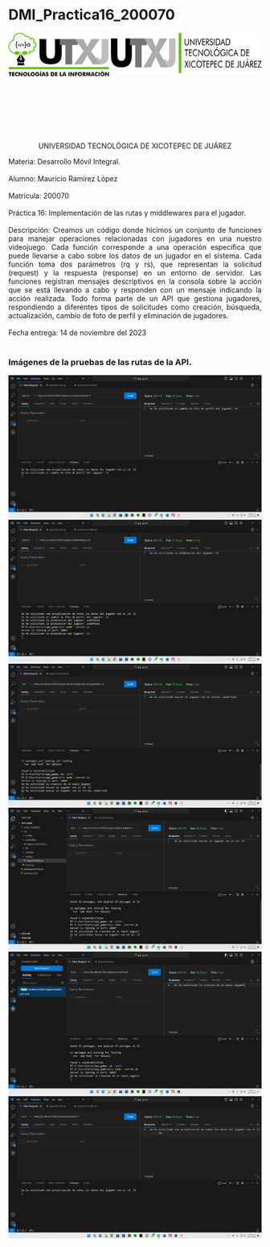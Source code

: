 # DMI_Practica16_200070
<div style="display: flex; justify-content: space-between;">
    <img align="left" src="https://github.com/MauricioRL15/Logos_UTXJ/blob/main/LOGO%20TIC.png?raw=true" alt="Imagen 1" width="200" />
    <img align="right" src="https://github.com/MauricioRL15/Logos_UTXJ/blob/main/LOGO%20UTXJ%202019.png?raw=true" alt="Imagen 2" width="300" height="80" />
</div>

<br><br><br><br><br><br>

<p align="center">UNIVERSIDAD TECNOLÓGICA DE XICOTEPEC DE JUÁREZ</p>

<div style="text-align: justify;">
Materia: Desarrollo Móvil Integral. <br><br>
Alumno: Mauricio Ramírez López <br><br>
Matrícula: 200070 <br><br>
Práctica 16: Implementación de las rutas y middlewares para el jugador. <br><br>
Descripción: 
Creamos un código donde hicimos un conjunto de funciones para manejar operaciones relacionadas con jugadores en una nuestro videojuego. Cada función corresponde a una operación específica que puede llevarse a cabo sobre los datos de un jugador en el sistema. Cada función toma dos parámetros (rq y rs), que representan la solicitud (request) y la respuesta (response) en un entorno de servidor. Las funciones registran mensajes descriptivos en la consola sobre la acción que se está llevando a cabo y responden con un mensaje indicando la acción realizada. Todo forma parte de un API que gestiona jugadores, respondiendo a diferentes tipos de solicitudes como creación, búsqueda, actualización, cambio de foto de perfil y eliminación de jugadores.
<br><br>
Fecha entrega: 14 de noviembre del 2023
</div>

<br>

### Imágenes de la pruebas de las rutas de la API.

<div style="text-align: center">
    <img src="https://github.com/MauricioRL15/Imagenes/blob/364585ffa07e6312def8cfc4c1ae9acea1da2cca/changePortrait.png?raw=true" alt="Imagen 1"/><br>
    <img src="https://github.com/MauricioRL15/Imagenes/blob/364585ffa07e6312def8cfc4c1ae9acea1da2cca/delete.png?raw=true" alt="Imagen 2"/><br>
    <img src="https://github.com/MauricioRL15/Imagenes/blob/364585ffa07e6312def8cfc4c1ae9acea1da2cca/findOneByEmail.png?raw=true" alt="Imagen 3"/><br>
    <img src="https://github.com/MauricioRL15/Imagenes/blob/364585ffa07e6312def8cfc4c1ae9acea1da2cca/findOneByID.png?raw=true" alt="Imagen 4"/><br>
    <img src="https://github.com/MauricioRL15/Imagenes/blob/364585ffa07e6312def8cfc4c1ae9acea1da2cca/newplayer.png?raw=true" alt="Imagen 5"/><br>
    <img src="https://github.com/MauricioRL15/Imagenes/blob/364585ffa07e6312def8cfc4c1ae9acea1da2cca/update.png?raw=true" alt="Imagen 6"/>
</div>

